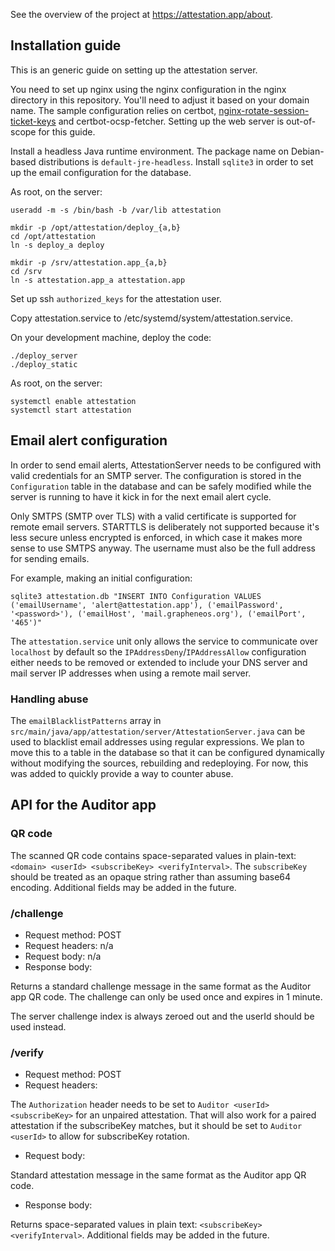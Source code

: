 See the overview of the project at https://attestation.app/about.

## Installation guide

This is an generic guide on setting up the attestation server.

You need to set up nginx using the nginx configuration in the nginx directory in this repository.
You'll need to adjust it based on your domain name. The sample configuration relies on certbot,
[nginx-rotate-session-ticket-keys](https://github.com/GrapheneOS/nginx-rotate-session-ticket-keys)
and certbot-ocsp-fetcher. Setting up the web server is out-of-scope for this guide.

Install a headless Java runtime environment. The package name on Debian-based distributions is
`default-jre-headless`. Install `sqlite3` in order to set up the email configuration for the
database.

As root, on the server:

    useradd -m -s /bin/bash -b /var/lib attestation

    mkdir -p /opt/attestation/deploy_{a,b}
    cd /opt/attestation
    ln -s deploy_a deploy

    mkdir -p /srv/attestation.app_{a,b}
    cd /srv
    ln -s attestation.app_a attestation.app

Set up ssh `authorized_keys` for the attestation user.

Copy attestation.service to /etc/systemd/system/attestation.service.

On your development machine, deploy the code:

    ./deploy_server
    ./deploy_static

As root, on the server:

    systemctl enable attestation
    systemctl start attestation

## Email alert configuration

In order to send email alerts, AttestationServer needs to be configured with valid credentials for
an SMTP server. The configuration is stored in the `Configuration` table in the database and can
be safely modified while the server is running to have it kick in for the next email alert cycle.

Only SMTPS (SMTP over TLS) with a valid certificate is supported for remote email servers.
STARTTLS is deliberately not supported because it's less secure unless encrypted is enforced, in
which case it makes more sense to use SMTPS anyway. The username must also be the full address for
sending emails.

For example, making an initial configuration:

    sqlite3 attestation.db "INSERT INTO Configuration VALUES ('emailUsername', 'alert@attestation.app'), ('emailPassword', '<password>'), ('emailHost', 'mail.grapheneos.org'), ('emailPort', '465')"

The `attestation.service` unit only allows the service to communicate over `localhost` by default
so the `IPAddressDeny`/`IPAddressAllow` configuration either needs to be removed or extended to
include your DNS server and mail server IP addresses when using a remote mail server.

### Handling abuse

The `emailBlacklistPatterns` array in
`src/main/java/app/attestation/server/AttestationServer.java` can be used to blacklist email
addresses using regular expressions. We plan to move this to a table in the database so that it
can be configured dynamically without modifying the sources, rebuilding and redeploying. For now,
this was added to quickly provide a way to counter abuse.

## API for the Auditor app

### QR code

The scanned QR code contains space-separated values in plain-text: `<domain> <userId>
<subscribeKey> <verifyInterval>`. The `subscribeKey` should be treated as an opaque string rather
than assuming base64 encoding. Additional fields may be added in the future.

### /challenge

* Request method: POST
* Request headers: n/a
* Request body: n/a
* Response body:

Returns a standard challenge message in the same format as the Auditor app QR code. The challenge
can only be used once and expires in 1 minute.

The server challenge index is always zeroed out and the userId should be used instead.

### /verify

* Request method: POST
* Request headers:

The `Authorization` header needs to be set to `Auditor <userId> <subscribeKey>` for an unpaired
attestation. That will also work for a paired attestation if the subscribeKey matches, but it
should be set to `Auditor <userId>` to allow for subscribeKey rotation.

* Request body:

Standard attestation message in the same format as the Auditor app QR code.

* Response body:

Returns space-separated values in plain text: `<subscribeKey> <verifyInterval>`. Additional fields
may be added in the future.
